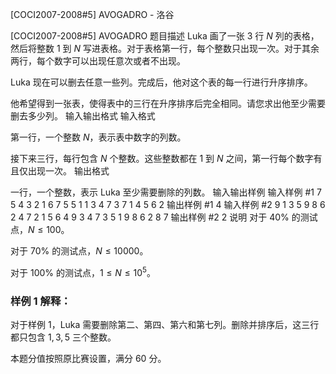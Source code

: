 



[COCI2007-2008#5] AVOGADRO - 洛谷














[COCI2007-2008#5] AVOGADRO
题目描述
Luka 画了一张 $3$ 行 $N$ 列的表格，然后将整数 $1$ 到 $N$ 写进表格。对于表格第一行，每个整数只出现一次。对于其余两行，每个数字可以出现任意次或者不出现。

Luka 现在可以删去任意一些列。完成后，他对这个表的每一行进行升序排序。

他希望得到一张表，使得表中的三行在升序排序后完全相同。请您求出他至少需要删去多少列。
输入输出格式
输入格式

第一行，一个整数 $N$，表示表中数字的列数。

接下来三行，每行包含 $N$ 个整数。这些整数都在 $1$ 到 $N$ 之间，第一行每个数字有且仅出现一次。
输出格式

一行，一个整数，表示 Luka 至少需要删除的列数。
输入输出样例
输入样例 #1
7
5 4 3 2 1 6 7
5 5 1 1 3 4 7
3 7 1 4 5 6 2 
输出样例 #1
4
输入样例 #2
9
1 3 5 9 8 6 2 4 7
2 1 5 6 4 9 3 4 7
3 5 1 9 8 6 2 8 7
输出样例 #2
2
说明
对于 $40\%$ 的测试点，$N\le 100$。

对于 $70\%$ 的测试点，$N\le 10000$。

对于 $100\%$ 的测试点，$1\le N\le 10^5$。

### 样例 1 解释：

对于样例 1，Luka 需要删除第二、第四、第六和第七列。删除并排序后，这三行都只包含 $1,3,5$ 三个整数。

本题分值按照原比赛设置，满分 $60$ 分。






